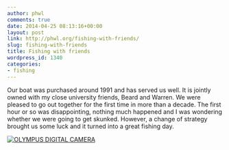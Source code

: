 ```yaml
---
author: phwl
comments: true
date: 2014-04-25 08:13:16+00:00
layout: post
link: http://phwl.org/fishing-with-friends/
slug: fishing-with-friends
title: Fishing with friends
wordpress_id: 1340
categories:
- fishing
---
```


Our boat was purchased around 1991 and has served us well. It is jointly owned with my close university friends, Beard and Warren. We were pleased to go out together for the first time in more than a decade. The first hour or so was disappointing, nothing much happened and I was wondering whether we were going to get skunked. However, a change of strategy brought us some luck and it turned into a great fishing day.

[![OLYMPUS DIGITAL CAMERA](http://phwl.org/wp-content/uploads/2014/04/P4241279-1024x768.jpg)](http://phwl.org/wp-content/uploads/2014/04/P4241279.jpg)
